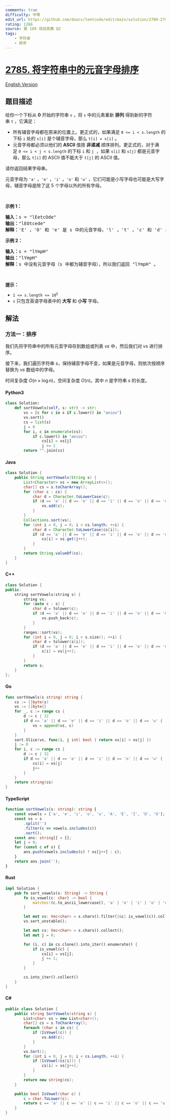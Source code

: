 ```yaml
---
comments: true
difficulty: 中等
edit_url: https://github.com/doocs/leetcode/edit/main/solution/2700-2799/2785.Sort%20Vowels%20in%20a%20String/README.md
rating: 1266
source: 第 109 场双周赛 Q2
tags:
    - 字符串
    - 排序
---
```


<!-- problem:start -->

# [2785. 将字符串中的元音字母排序](https://leetcode.cn/problems/sort-vowels-in-a-string)

[English Version](/solution/2700-2799/2785.Sort%20Vowels%20in%20a%20String/README_EN.md)

## 题目描述

<!-- description:start -->

<p>给你一个下标从 <strong>0</strong>&nbsp;开始的字符串&nbsp;<code>s</code>&nbsp;，将&nbsp;<code>s</code>&nbsp;中的元素重新 <b>排列</b>&nbsp;得到新的字符串&nbsp;<code>t</code>&nbsp;，它满足：</p>

<ul>
	<li>所有辅音字母都在原来的位置上。更正式的，如果满足&nbsp;<code>0 &lt;= i &lt; s.length</code>&nbsp;的下标 <code>i</code>&nbsp;处的&nbsp;<code>s[i]</code>&nbsp;是个辅音字母，那么&nbsp;<code>t[i] = s[i]</code>&nbsp;。</li>
	<li>元音字母都必须以他们的 <strong>ASCII</strong>&nbsp;值按 <strong>非递减</strong>&nbsp;顺序排列。更正式的，对于满足&nbsp;<code>0 &lt;= i &lt; j &lt; s.length</code>&nbsp;的下标 <code>i</code>&nbsp;和 <code>j</code>&nbsp; ，如果&nbsp;<code>s[i]</code> 和&nbsp;<code>s[j]</code>&nbsp;都是元音字母，那么&nbsp;<code>t[i]</code>&nbsp;的 ASCII 值不能大于&nbsp;<code>t[j]</code>&nbsp;的 ASCII 值。</li>
</ul>

<p>请你返回结果字母串。</p>

<p>元音字母为&nbsp;<code>'a'</code>&nbsp;，<code>'e'</code>&nbsp;，<code>'i'</code>&nbsp;，<code>'o'</code>&nbsp;和&nbsp;<code>'u'</code>&nbsp;，它们可能是小写字母也可能是大写字母，辅音字母是除了这 5 个字母以外的所有字母。</p>

<p>&nbsp;</p>

<p><strong>示例 1：</strong></p>

<pre>
<b>输入：</b>s = "lEetcOde"
<b>输出：</b>"lEOtcede"
<b>解释：</b>'E' ，'O' 和 'e' 是 s 中的元音字母，'l' ，'t' ，'c' 和 'd' 是所有的辅音。将元音字母按照 ASCII 值排序，辅音字母留在原地。
</pre>

<p><strong>示例 2：</strong></p>

<pre>
<b>输入：</b>s = "lYmpH"
<b>输出：</b>"lYmpH"
<b>解释：</b>s 中没有元音字母（s 中都为辅音字母），所以我们返回 "lYmpH" 。
</pre>

<p>&nbsp;</p>

<p><strong>提示：</strong></p>

<ul>
	<li><code>1 &lt;= s.length &lt;= 10<sup>5</sup></code></li>
	<li><code>s</code>&nbsp;只包含英语字母表中的 <strong>大写&nbsp;</strong>和 <strong>小写&nbsp;</strong>字母。</li>
</ul>

<!-- description:end -->

## 解法

<!-- solution:start -->

### 方法一：排序

我们先将字符串中的所有元音字母存到数组或列表 $vs$ 中，然后我们对 $vs$ 进行排序。

接下来，我们遍历字符串 $s$，保持辅音字母不变，如果是元音字母，则依次按顺序替换为 $vs$ 数组中的字母。

时间复杂度 $O(n \times \log n)$，空间复杂度 $O(n)$。其中 $n$ 是字符串 $s$ 的长度。

<!-- tabs:start -->

#### Python3

```python
class Solution:
    def sortVowels(self, s: str) -> str:
        vs = [c for c in s if c.lower() in "aeiou"]
        vs.sort()
        cs = list(s)
        j = 0
        for i, c in enumerate(cs):
            if c.lower() in "aeiou":
                cs[i] = vs[j]
                j += 1
        return "".join(cs)
```

#### Java

```java
class Solution {
    public String sortVowels(String s) {
        List<Character> vs = new ArrayList<>();
        char[] cs = s.toCharArray();
        for (char c : cs) {
            char d = Character.toLowerCase(c);
            if (d == 'a' || d == 'e' || d == 'i' || d == 'o' || d == 'u') {
                vs.add(c);
            }
        }
        Collections.sort(vs);
        for (int i = 0, j = 0; i < cs.length; ++i) {
            char d = Character.toLowerCase(cs[i]);
            if (d == 'a' || d == 'e' || d == 'i' || d == 'o' || d == 'u') {
                cs[i] = vs.get(j++);
            }
        }
        return String.valueOf(cs);
    }
}
```

#### C++

```cpp
class Solution {
public:
    string sortVowels(string s) {
        string vs;
        for (auto c : s) {
            char d = tolower(c);
            if (d == 'a' || d == 'e' || d == 'i' || d == 'o' || d == 'u') {
                vs.push_back(c);
            }
        }
        ranges::sort(vs);
        for (int i = 0, j = 0; i < s.size(); ++i) {
            char d = tolower(s[i]);
            if (d == 'a' || d == 'e' || d == 'i' || d == 'o' || d == 'u') {
                s[i] = vs[j++];
            }
        }
        return s;
    }
};
```

#### Go

```go
func sortVowels(s string) string {
	cs := []byte(s)
	vs := []byte{}
	for _, c := range cs {
		d := c | 32
		if d == 'a' || d == 'e' || d == 'i' || d == 'o' || d == 'u' {
			vs = append(vs, c)
		}
	}
	sort.Slice(vs, func(i, j int) bool { return vs[i] < vs[j] })
	j := 0
	for i, c := range cs {
		d := c | 32
		if d == 'a' || d == 'e' || d == 'i' || d == 'o' || d == 'u' {
			cs[i] = vs[j]
			j++
		}
	}
	return string(cs)
}
```

#### TypeScript

```ts
function sortVowels(s: string): string {
    const vowels = ['a', 'e', 'i', 'o', 'u', 'A', 'E', 'I', 'O', 'U'];
    const vs = s
        .split('')
        .filter(c => vowels.includes(c))
        .sort();
    const ans: string[] = [];
    let j = 0;
    for (const c of s) {
        ans.push(vowels.includes(c) ? vs[j++] : c);
    }
    return ans.join('');
}
```

#### Rust

```rust
impl Solution {
    pub fn sort_vowels(s: String) -> String {
        fn is_vowel(c: char) -> bool {
            matches!(c.to_ascii_lowercase(), 'a' | 'e' | 'i' | 'o' | 'u')
        }

        let mut vs: Vec<char> = s.chars().filter(|&c| is_vowel(c)).collect();
        vs.sort_unstable();

        let mut cs: Vec<char> = s.chars().collect();
        let mut j = 0;

        for (i, c) in cs.clone().into_iter().enumerate() {
            if is_vowel(c) {
                cs[i] = vs[j];
                j += 1;
            }
        }

        cs.into_iter().collect()
    }
}
```

#### C#

```cs
public class Solution {
    public string SortVowels(string s) {
        List<char> vs = new List<char>();
        char[] cs = s.ToCharArray();
        foreach (char c in cs) {
            if (IsVowel(c)) {
                vs.Add(c);
            }
        }
        vs.Sort();
        for (int i = 0, j = 0; i < cs.Length; ++i) {
            if (IsVowel(cs[i])) {
                cs[i] = vs[j++];
            }
        }
        return new string(cs);
    }

    public bool IsVowel(char c) {
        c = char.ToLower(c);
        return c == 'a' || c == 'e' || c == 'i' || c == 'o' || c == 'u';
    }
}
```

<!-- tabs:end -->

<!-- solution:end -->

<!-- problem:end -->
